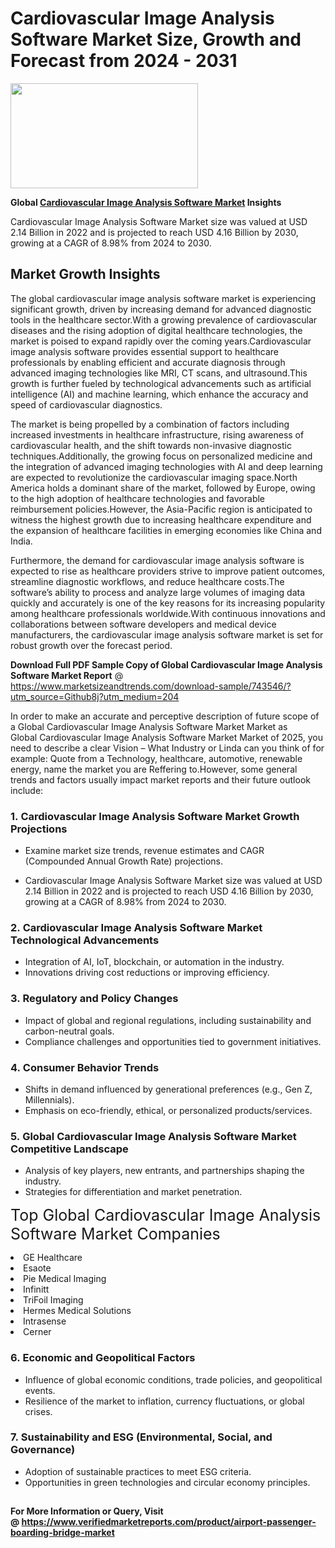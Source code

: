 <H1>Cardiovascular Image Analysis Software Market Size, Growth and Forecast from 2024 - 2031</H1><img class="aligncenter size-medium wp-image-584254" src="https://thirdeyenews.in/wp-content/uploads/2024/09/Global-Market-Research-300x168.jpeg" alt="" width="300" height="168" /><p><strong>Global&nbsp;<a href="https://www.marketsizeandtrends.com/download-sample/743546/?utm_source=Github8j?utm_medium=204">Cardiovascular Image Analysis Software Market</a> Insights</strong></p><p>Cardiovascular Image Analysis Software Market size was valued at USD 2.14 Billion in 2022 and is projected to reach USD 4.16 Billion by 2030, growing at a CAGR of 8.98% from 2024 to 2030.</p><p><h2>Market Growth Insights</h2> <p>The global cardiovascular image analysis software market is experiencing significant growth, driven by increasing demand for advanced diagnostic tools in the healthcare sector.With a growing prevalence of cardiovascular diseases and the rising adoption of digital healthcare technologies, the market is poised to expand rapidly over the coming years.Cardiovascular image analysis software provides essential support to healthcare professionals by enabling efficient and accurate diagnosis through advanced imaging technologies like MRI, CT scans, and ultrasound.This growth is further fueled by technological advancements such as artificial intelligence (AI) and machine learning, which enhance the accuracy and speed of cardiovascular diagnostics.</p> <p>The market is being propelled by a combination of factors including increased investments in healthcare infrastructure, rising awareness of cardiovascular health, and the shift towards non-invasive diagnostic techniques.Additionally, the growing focus on personalized medicine and the integration of advanced imaging technologies with AI and deep learning are expected to revolutionize the cardiovascular imaging space.North America holds a dominant share of the market, followed by Europe, owing to the high adoption of healthcare technologies and favorable reimbursement policies.However, the Asia-Pacific region is anticipated to witness the highest growth due to increasing healthcare expenditure and the expansion of healthcare facilities in emerging economies like China and India.</p> <p>Furthermore, the demand for cardiovascular image analysis software is expected to rise as healthcare providers strive to improve patient outcomes, streamline diagnostic workflows, and reduce healthcare costs.The software’s ability to process and analyze large volumes of imaging data quickly and accurately is one of the key reasons for its increasing popularity among healthcare professionals worldwide.With continuous innovations and collaborations between software developers and medical device manufacturers, the cardiovascular image analysis software market is set for robust growth over the forecast period.</p> <p><span class=""><strong>Download Full PDF Sample Copy of Global Cardiovascular Image Analysis Software Market Report</strong> @ <a href="https://www.marketsizeandtrends.com/download-sample/743546/?utm_source=Github8j?utm_medium=204" target="_blank">https://www.marketsizeandtrends.com/download-sample/743546/?utm_source=Github8j?utm_medium=204</a></span></p><p>In order to make an accurate and perceptive description of future scope of a Global&nbsp;Cardiovascular Image Analysis Software Market Market as Global&nbsp;Cardiovascular Image Analysis Software Market Market of 2025, you need to describe a clear Vision &ndash; What Industry or Linda can you think of for example: Quote from a Technology, healthcare, automotive, renewable energy, name the market you are Reffering to.However, some general trends and factors usually impact market reports and their future outlook include:</p><h3>1.&nbsp;<strong>Cardiovascular Image Analysis Software Market Growth Projections</strong></h3><ul><li>Examine market size trends, revenue estimates and CAGR (Compounded Annual Growth Rate) projections.</li><li><p>Cardiovascular Image Analysis Software Market size was valued at USD 2.14 Billion in 2022 and is projected to reach USD 4.16 Billion by 2030, growing at a CAGR of 8.98% from 2024 to 2030.</p></li></ul><h3>2.&nbsp;<strong>Cardiovascular Image Analysis Software Market Technological Advancements</strong></h3><ul><li>Integration of AI, IoT, blockchain, or automation in the industry.</li><li>Innovations driving cost reductions or improving efficiency.</li></ul><h3>3.&nbsp;<strong>Regulatory and Policy Changes</strong></h3><ul><li>Impact of global and regional regulations, including sustainability and carbon-neutral goals.</li><li>Compliance challenges and opportunities tied to government initiatives.</li></ul><h3>4.&nbsp;<strong>Consumer Behavior Trends</strong></h3><ul><li>Shifts in demand influenced by generational preferences (e.g., Gen Z, Millennials).</li><li>Emphasis on eco-friendly, ethical, or personalized products/services.</li></ul><h3>5.&nbsp;<strong>Global Cardiovascular Image Analysis Software Market Competitive Landscape</strong></h3><ul><li>Analysis of key players, new entrants, and partnerships shaping the industry.</li><li>Strategies for differentiation and market penetration.</li></ul><p data-pm-slice="1 1 []"><span style="color: inherit; font-family: inherit; font-size: 25px;">Top Global Cardiovascular Image Analysis Software Market Companies</span></p><div class="" data-test-id=""><p><li>GE Healthcare</li><li> Esaote</li><li> Pie Medical Imaging</li><li> Infinitt</li><li> TriFoil Imaging</li><li> Hermes Medical Solutions</li><li> Intrasense</li><li> Cerner</li></p></div><h3>6.&nbsp;<strong>Economic and Geopolitical Factors</strong></h3><ul><li>Influence of global economic conditions, trade policies, and geopolitical events.</li><li>Resilience of the market to inflation, currency fluctuations, or global crises.</li></ul><h3>7.&nbsp;<strong>Sustainability and ESG (Environmental, Social, and Governance)</strong></h3><ul><li>Adoption of sustainable practices to meet ESG criteria.</li><li>Opportunities in green technologies and circular economy principles.</li></ul><h2><strong style="font-size: 14px;">For More Information or Query, Visit @&nbsp;</strong><a style="background-color: #ffffff; font-size: 14px;" href="https://www.marketsizeandtrends.com/report/cardiovascular-image-analysis-software-market/" target="_blank">https://www.verifiedmarketreports.com/product/airport-passenger-boarding-bridge-market</a></h2>